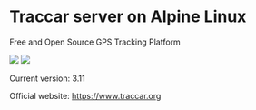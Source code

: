 Traccar server on Alpine Linux
====
Free and Open Source GPS Tracking Platform

[![](https://images.microbadger.com/badges/image/magnaz/traccar.svg)](http://microbadger.com/images/magnaz/traccar "Get your own image badge on microbadger.com") [![](https://images.microbadger.com/badges/version/magnaz/traccar.svg)](http://microbadger.com/images/magnaz/traccar "Get your own version badge on microbadger.com")

Current version: 3.11

Official website: https://www.traccar.org
